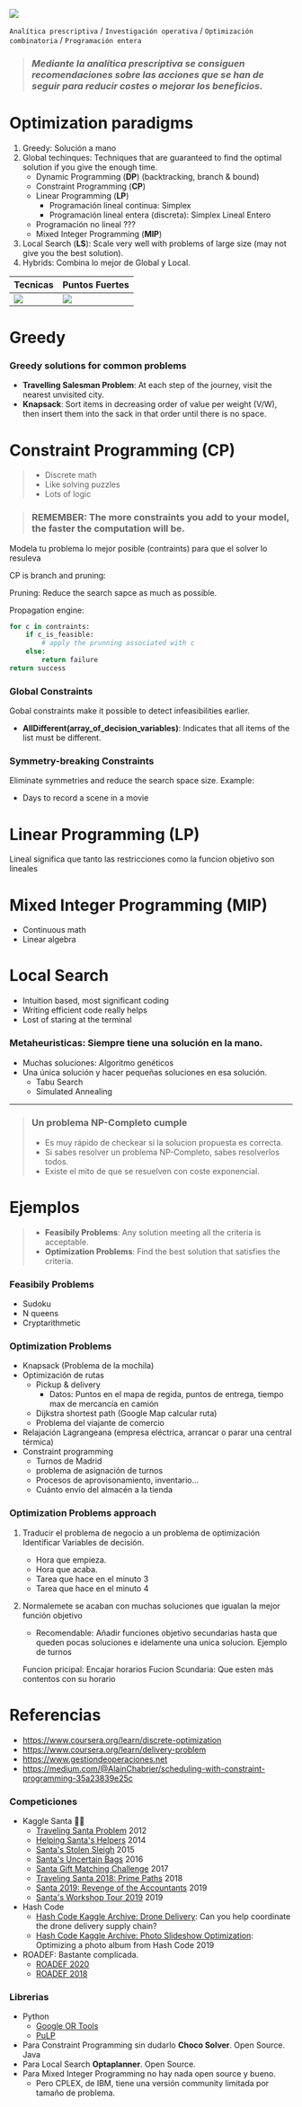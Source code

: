![](img/title.jpg)

`Analítica prescriptiva` / `Investigación operativa` / `Optimización combinatoria` / `Programación entera`

> ### *Mediante la analítica prescriptiva se consiguen recomendaciones sobre las acciones que se han de seguir para reducir costes o mejorar los beneficios.*

# Optimization paradigms
1. Greedy: Solución a mano
2. Global techinques: Techniques that are guaranteed to find the optimal solution if you give the enough time.
   - Dynamic Programming (**DP**) (backtracking, branch & bound)
   - Constraint Programming (**CP**)
   - Linear Programming (**LP**)
     - Programación lineal continua: Simplex
     - Programación lineal entera (discreta): Simplex Lineal Entero
   - Programación no lineal ???
   - Mixed Integer Programming (**MIP**)
3. Local Search (**LS**): Scale very well with problems of large size (may not give you the best solution).
4. Hybrids: Combina lo mejor de Global y Local.

| Tecnicas           | Puntos Fuertes               |
|--------------------|------------------------------|
| ![](img/pasos.png) | ![](img/best_techniques.png) |



# Greedy

### Greedy solutions for common problems
- **Travelling Salesman Problem**: At each step of the journey, visit the nearest unvisited city.
- **Knapsack**: Sort items in decreasing order of value per weight (V/W), then insert them into the sack in that order until there is no space.


# Constraint Programming (CP)
> - Discrete math
> - Like solving puzzles
> - Lots of logic


> ### REMEMBER: The more constraints you add to your model, the faster the computation will be.

Modela tu problema lo mejor posible (contraints) para que el solver lo resuleva

CP is branch and pruning:

Pruning: Reduce the search sapce as much as possible.

Propagation engine:

```python
for c in contraints:
    if c_is_feasible:
        # apply the prunning associated with c
    else:
        return failure
return success
```

### Global Constraints

Gobal constraints make it possible to detect infeasibilities earlier.

- **AllDifferent(array_of_decision_variables)**: Indicates that all items of the list must be different.

### Symmetry-breaking Constraints
Eliminate symmetries and reduce the search space size. Example:
- Days to record a scene in a movie



# Linear Programming (LP)

Lineal significa que tanto las restricciones como la funcion objetivo son lineales


# Mixed Integer Programming (MIP)
- Continuous math
- Linear algebra

# Local Search
- Intuition based, most significant coding
- Writing efficient code really helps
- Lost of staring at the terminal

### **Metaheuristicas**: Siempre tiene una solución en la mano.
- Muchas soluciones: Algoritmo genéticos
- Una única solución y hacer pequeñas soluciones en esa solución.
  - Tabu Search
  - Simulated Annealing
  
---



> ### Un problema NP-Completo cumple
> - Es muy rápido de checkear si la solucion propuesta es correcta.
> - Si sabes resolver un problema NP-Completo, sabes resolverlos todos.
> - Existe el mito de que se resuelven con coste exponencial.




# Ejemplos

> - **Feasibily Problems**: Any solution meeting all the criteria is acceptable.
> - **Optimization Problems**: Find the best solution that satisfies the criteria.


### Feasibily Problems
- Sudoku
- N queens
- Cryptarithmetic


### Optimization Problems
- Knapsack (Problema de la mochila)
- Optimización de rutas
  - Pickup & delivery
    - Datos: Puntos en el mapa de regida, puntos de entrega, tiempo max de mercancía en camión
  - Dijkstra shortest path (Google Map calcular ruta)
  - Problema del viajante de comercio
- Relajación Lagrangeana (empresa eléctrica, arrancar o parar una central térmica)
- Constraint programming
  - Turnos de Madrid
  - problema de asignación de turnos
  - Procesos de aprovisonamiento, inventario...
  - Cuánto envío del almacén a la tienda



### Optimization Problems approach

1. Traducir el problema de negocio a un problema de optimización
   Identificar Variables de decisión.
   - Hora que empieza.
   - Hora que acaba.
   - Tarea que hace en el minuto 3
   - Tarea que hace en el minuto 4

2. Normalemete se acaban con muchas soluciones que igualan la mejor función objetivo
   - Recomendable: Añadir funciones objetivo secundarias hasta que queden pocas soluciones e idelamente una unica solucion. Ejemplo de turnos

   Funcion pricipal: Encajar horarios
   Fucion Scundaria: Que esten más contentos con su horario



# Referencias

- https://www.coursera.org/learn/discrete-optimization
- https://www.coursera.org/learn/delivery-problem
- https://www.gestiondeoperaciones.net
- https://medium.com/@AlainChabrier/scheduling-with-constraint-programming-35a23839e25c


### Competiciones

- Kaggle Santa 🎅🏻
  - [Traveling Santa Problem](https://www.kaggle.com/c/traveling-santa-problem) 2012
  - [Helping Santa's Helpers](https://www.kaggle.com/c/helping-santas-helpers) 2014
  - [Santa's Stolen Sleigh](https://www.kaggle.com/c/santas-stolen-sleigh) 2015
  - [Santa's Uncertain Bags](https://www.kaggle.com/c/santas-uncertain-bags) 2016
  - [Santa Gift Matching Challenge](https://www.kaggle.com/c/santa-gift-matching) 2017
  - [Traveling Santa 2018: Prime Paths](https://www.kaggle.com/c/traveling-santa-2018-prime-paths) 2018
  - [Santa 2019: Revenge of the Accountants](https://www.kaggle.com/c/santa-2019-revenge-of-the-accountants) 2019
  - [Santa's Workshop Tour 2019](https://www.kaggle.com/c/santa-workshop-tour-2019) 2019
- Hash Code
  - [Hash Code Kaggle Archive: Drone Delivery](https://www.kaggle.com/c/hashcode-drone-delivery): Can you help coordinate the drone delivery supply chain?
  - [Hash Code Kaggle Archive: Photo Slideshow Optimization](https://www.kaggle.com/c/hashcode-photo-slideshow): Optimizing a photo album from Hash Code 2019
- ROADEF: Bastante complicada.
  - [ROADEF 2020](https://www.roadef.org/challenge/2020)
  - [ROADEF 2018](https://www.roadef.org/challenge/2018)
  
  
### Librerias
- Python
  - [Google OR Tools](https://developers.google.com/optimization)
  - [PuLP](https://github.com/coin-or/pulp)
- Para Constraint Programming sin dudarlo **Choco Solver**. Open Source. Java
- Para Local Search **Optaplanner**. Open Source.
- Para Mixed Integer Programming no hay nada open source y bueno.
  - Pero CPLEX, de IBM, tiene una versión community limitada por tamaño de problema.
